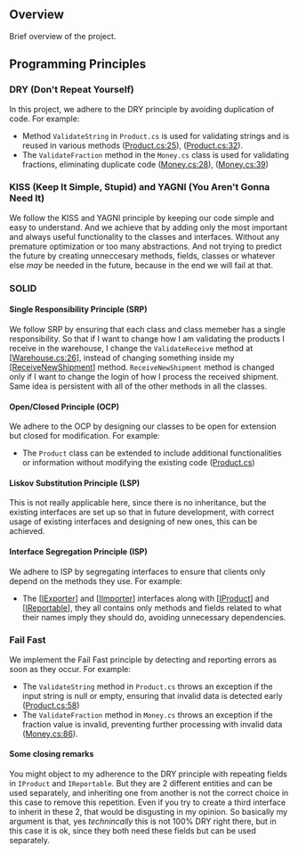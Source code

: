 ## Overview

Brief overview of the project.

## Programming Principles

### DRY (Don't Repeat Yourself)

In this project, we adhere to the DRY principle by avoiding duplication of code. For example:
- Method `ValidateString` in `Product.cs` is used for validating strings and is reused in various methods ([Product.cs:25](./ShopWarehouse/Implementations/Product.cs#L25)), ([Product.cs:32](./ShopWarehouse/Implementations/Product.cs#L32)).
- The `ValidateFraction` method in the `Money.cs` class is used for validating fractions, eliminating duplicate code ([Money.cs:28](./ShopWarehouse/Implementations//Money.cs#L28)), ([Money.cs:39](./ShopWarehouse/Implementations//Money.cs#L39))

### KISS (Keep It Simple, Stupid) and YAGNI (You Aren't Gonna Need It)

We follow the KISS and YAGNI principle by keeping our code simple and easy to understand.
And we achieve that by adding only the most important and always useful functionality to the classes and interfaces.
Without any premature optimization or too many abstractions.
And not trying to predict the future by creating unneccesary methods, fields, classes or whatever else *may* be needed in the future, because in the end we will fail at that.

### SOLID

#### Single Responsibility Principle (SRP)

We follow SRP by ensuring that each class and class memeber has a single responsibility. So that if I want to change how I am validating the products I receive in the warehouse, I change the `ValidateReceive` method at [[Warehouse.cs:26](./ShopWarehouse/Implementations/Warehouse.cs#L26)], instead of changing something inside my [[ReceiveNewShipment](./ShopWarehouse/Implementations/Warehouse.cs#L24)] method. `ReceiveNewShipment` method is changed only if I want to change the login of how I process the received shipment. Same idea is persistent with all of the other methods in all the classes.

#### Open/Closed Principle (OCP)

We adhere to the OCP by designing our classes to be open for extension but closed for modification. For example:
- The `Product` class can be extended to include additional functionalities or information without modifying the existing code ([Product.cs](./ShopWarehouse/Implementations/Product.cs))

#### Liskov Substitution Principle (LSP)

This is not really applicable here, since there is no inheritance, but the existing interfaces are set up so that in future development, with correct usage of existing interfaces and designing of new ones, this can be achieved.

#### Interface Segregation Principle (ISP)

We adhere to ISP by segregating interfaces to ensure that clients only depend on the methods they use. For example:
- The [[IExporter](./ShopWarehouse/Interfaces/IExporter.cs)] and [[IImporter](./ShopWarehouse/Interfaces/IImporter.cs)] interfaces along with [[IProduct](./ShopWarehouse/Interfaces/IProduct.cs)] and [[IReportable](./ShopWarehouse/Interfaces/IReportable.cs)], they all contains only methods and fields related to what their names imply they should do, avoiding unnecessary dependencies.

### Fail Fast

We implement the Fail Fast principle by detecting and reporting errors as soon as they occur. For example:
- The `ValidateString` method in `Product.cs` throws an exception if the input string is null or empty, ensuring that invalid data is detected early ([Product.cs:58](./ShopWarehouse/Implementations/Product.cs#L58))
- The `ValidateFraction` method in `Money.cs` throws an exception if the fraction value is invalid, preventing further processing with invalid data ([Money.cs:86](./ShopWarehouse/Implementations/Money.cs#L86)).


#### Some closing remarks
You might object to my adherence to the DRY principle with repeating fields in `IProduct` and `IReportable`. But they are 2 different entities and can be used separately, and inheriting one from another is not the correct choice in this case to remove this repetition. Even if you try to create a third interface to inherit in these 2, that would be disgusting in my opinion. So basically my argument is that, yes *technincally* this is not 100% DRY right there, but in this case it is ok, since they both need these fields but can be used separately.